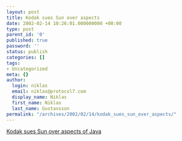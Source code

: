 ```yaml
---
layout: post
title: Kodak sues Sun over aspects
date: 2002-02-14 10:26:01.000000000 +00:00
type: post
parent_id: '0'
published: true
password: ''
status: publish
categories: []
tags:
- Uncategorized
meta: {}
author:
  login: niklas
  email: niklas@protocol7.com
  display_name: Niklas
  first_name: Niklas
  last_name: Gustavsson
permalink: "/archives/2002/02/14/kodak_sues_sun_over_aspects/"
---
```

[Kodak sues Sun over aspects of Java](http://news.com.com/2100-1001-836322.html)

